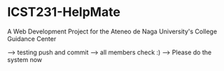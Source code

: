 # ICST231-HelpMate
A Web Development Project for the Ateneo de Naga University's College Guidance Center

--> testing push and commit
--> all members check :)
--> Please do the system now
